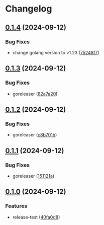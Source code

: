 # Changelog

## [0.1.4](https://github.com/AbsaOSS/cap-infra-dns/compare/v0.1.3...v0.1.4) (2024-09-12)


### Bug Fixes

* change golang version to v1.23 ([75248f7](https://github.com/AbsaOSS/cap-infra-dns/commit/75248f7b80135c652c6e234976ed748c98c0b0dd))

## [0.1.3](https://github.com/AbsaOSS/cap-infra-dns/compare/v0.1.2...v0.1.3) (2024-09-12)


### Bug Fixes

* goreleaser ([82a7a20](https://github.com/AbsaOSS/cap-infra-dns/commit/82a7a20a24aa7496b2d3d9a27875cc6239c16ba9))

## [0.1.2](https://github.com/AbsaOSS/cap-infra-dns/compare/v0.1.1...v0.1.2) (2024-09-12)


### Bug Fixes

* goreleaser ([c8b701b](https://github.com/AbsaOSS/cap-infra-dns/commit/c8b701b960d150c0e6a5ae979561f4d1e001d154))

## [0.1.1](https://github.com/AbsaOSS/cap-infra-dns/compare/v0.1.0...v0.1.1) (2024-09-12)


### Bug Fixes

* goreleaser ([151121a](https://github.com/AbsaOSS/cap-infra-dns/commit/151121add0565487a154983c7165ce366678d95b))

## [0.1.0](https://github.com/AbsaOSS/cap-infra-dns/compare/v0.0.1...v0.1.0) (2024-09-12)


### Features

* release-test ([40fa0d8](https://github.com/AbsaOSS/cap-infra-dns/commit/40fa0d8a7c0a93940f8fcb4fc295ef0b0675e959))
